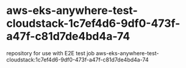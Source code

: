 # aws-eks-anywhere-test-cloudstack-1c7ef4d6-9df0-473f-a47f-c81d7de4bd4a-74
repository for use with E2E test job aws-eks-anywhere-test-cloudstack:1c7ef4d6-9df0-473f-a47f-c81d7de4bd4a-74
